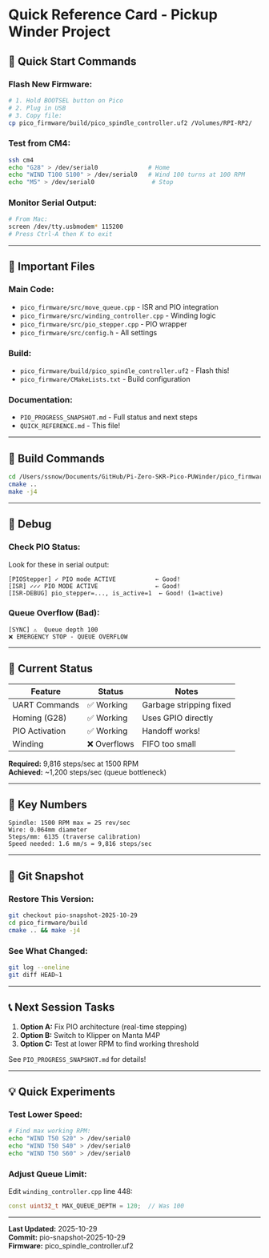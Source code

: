 # Quick Reference Card - Pickup Winder Project

## 🚀 Quick Start Commands

### Flash New Firmware:
```bash
# 1. Hold BOOTSEL button on Pico
# 2. Plug in USB
# 3. Copy file:
cp pico_firmware/build/pico_spindle_controller.uf2 /Volumes/RPI-RP2/
```

### Test from CM4:
```bash
ssh cm4
echo "G28" > /dev/serial0              # Home
echo "WIND T100 S100" > /dev/serial0   # Wind 100 turns at 100 RPM
echo "M5" > /dev/serial0                # Stop
```

### Monitor Serial Output:
```bash
# From Mac:
screen /dev/tty.usbmodem* 115200
# Press Ctrl-A then K to exit
```

---

## 📂 Important Files

### Main Code:
- `pico_firmware/src/move_queue.cpp` - ISR and PIO integration
- `pico_firmware/src/winding_controller.cpp` - Winding logic
- `pico_firmware/src/pio_stepper.cpp` - PIO wrapper
- `pico_firmware/src/config.h` - All settings

### Build:
- `pico_firmware/build/pico_spindle_controller.uf2` - Flash this!
- `pico_firmware/CMakeLists.txt` - Build configuration

### Documentation:
- `PIO_PROGRESS_SNAPSHOT.md` - Full status and next steps
- `QUICK_REFERENCE.md` - This file!

---

## 🔧 Build Commands

```bash
cd /Users/ssnow/Documents/GitHub/Pi-Zero-SKR-Pico-PUWinder/pico_firmware/build
cmake ..
make -j4
```

---

## 🐛 Debug

### Check PIO Status:
Look for these in serial output:
```
[PIOStepper] ✓ PIO mode ACTIVE           ← Good!
[ISR] ✓✓✓ PIO MODE ACTIVE                ← Good!
[ISR-DEBUG] pio_stepper=..., is_active=1  ← Good! (1=active)
```

### Queue Overflow (Bad):
```
[SYNC] ⚠️  Queue depth 100
❌ EMERGENCY STOP - QUEUE OVERFLOW
```

---

## 🎯 Current Status

| Feature | Status | Notes |
|---------|--------|-------|
| UART Commands | ✅ Working | Garbage stripping fixed |
| Homing (G28) | ✅ Working | Uses GPIO directly |
| PIO Activation | ✅ Working | Handoff works! |
| Winding | ❌ Overflows | FIFO too small |

**Required:** 9,816 steps/sec at 1500 RPM  
**Achieved:** ~1,200 steps/sec (queue bottleneck)

---

## 📌 Key Numbers

```
Spindle: 1500 RPM max = 25 rev/sec
Wire: 0.064mm diameter
Steps/mm: 6135 (traverse calibration)
Speed needed: 1.6 mm/s = 9,816 steps/sec
```

---

## 🔄 Git Snapshot

### Restore This Version:
```bash
git checkout pio-snapshot-2025-10-29
cd pico_firmware/build
cmake .. && make -j4
```

### See What Changed:
```bash
git log --oneline
git diff HEAD~1
```

---

## 📞 Next Session Tasks

1. **Option A:** Fix PIO architecture (real-time stepping)
2. **Option B:** Switch to Klipper on Manta M4P
3. **Option C:** Test at lower RPM to find working threshold

See `PIO_PROGRESS_SNAPSHOT.md` for details!

---

## 💡 Quick Experiments

### Test Lower Speed:
```bash
# Find max working RPM:
echo "WIND T50 S20" > /dev/serial0
echo "WIND T50 S40" > /dev/serial0
echo "WIND T50 S60" > /dev/serial0
```

### Adjust Queue Limit:
Edit `winding_controller.cpp` line 448:
```cpp
const uint32_t MAX_QUEUE_DEPTH = 120;  // Was 100
```

---

**Last Updated:** 2025-10-29  
**Commit:** pio-snapshot-2025-10-29  
**Firmware:** pico_spindle_controller.uf2

